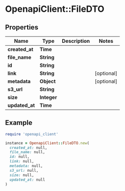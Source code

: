 # OpenapiClient::FileDTO

## Properties

| Name | Type | Description | Notes |
| ---- | ---- | ----------- | ----- |
| **created_at** | **Time** |  |  |
| **file_name** | **String** |  |  |
| **id** | **String** |  |  |
| **link** | **String** |  | [optional] |
| **metadata** | **Object** |  | [optional] |
| **s3_url** | **String** |  |  |
| **size** | **Integer** |  |  |
| **updated_at** | **Time** |  |  |

## Example

```ruby
require 'openapi_client'

instance = OpenapiClient::FileDTO.new(
  created_at: null,
  file_name: null,
  id: null,
  link: null,
  metadata: null,
  s3_url: null,
  size: null,
  updated_at: null
)
```

